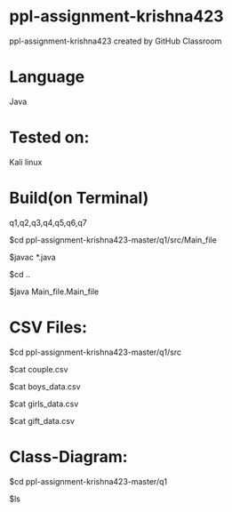 # ppl-assignment-krishna423
ppl-assignment-krishna423 created by GitHub Classroom
# Language
Java
# Tested on:
Kali linux
# Build(on Terminal)
q1,q2,q3,q4,q5,q6,q7

$cd ppl-assignment-krishna423-master/q1/src/Main_file

$javac *.java

$cd ..

$java Main_file.Main_file
# CSV Files:

$cd ppl-assignment-krishna423-master/q1/src

$cat couple.csv

$cat boys_data.csv

$cat girls_data.csv

$cat gift_data.csv

# Class-Diagram:
$cd ppl-assignment-krishna423-master/q1

$ls


